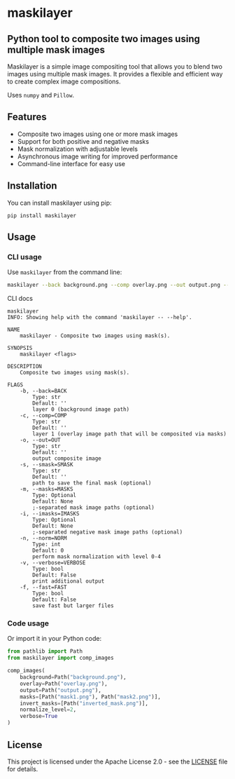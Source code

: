 # maskilayer

## Python tool to composite two images using multiple mask images

Maskilayer is a simple image compositing tool that allows you to blend two images using multiple mask images. It provides a flexible and efficient way to create complex image compositions. 

Uses `numpy` and `Pillow`.

## Features

- Composite two images using one or more mask images
- Support for both positive and negative masks
- Mask normalization with adjustable levels
- Asynchronous image writing for improved performance
- Command-line interface for easy use

## Installation

You can install maskilayer using pip:

```
pip install maskilayer
```

## Usage

### CLI usage

Use `maskilayer` from the command line:

```bash
maskilayer --back background.png --comp overlay.png --out output.png --masks mask1.png;mask2.png --imasks inverted_mask.png --norm 2 --verbose
```

CLI docs

```text
maskilayer
INFO: Showing help with the command 'maskilayer -- --help'.

NAME
    maskilayer - Composite two images using mask(s).

SYNOPSIS
    maskilayer <flags>

DESCRIPTION
    Composite two images using mask(s).

FLAGS
    -b, --back=BACK
        Type: str
        Default: ''
        layer 0 (background image path)
    -c, --comp=COMP
        Type: str
        Default: ''
        layer 1 (overlay image path that will be composited via masks)
    -o, --out=OUT
        Type: str
        Default: ''
        output composite image
    -s, --smask=SMASK
        Type: str
        Default: ''
        path to save the final mask (optional)
    -m, --masks=MASKS
        Type: Optional
        Default: None
        ;-separated mask image paths (optional)
    -i, --imasks=IMASKS
        Type: Optional
        Default: None
        ;-separated negative mask image paths (optional)
    -n, --norm=NORM
        Type: int
        Default: 0
        perform mask normalization with level 0-4
    -v, --verbose=VERBOSE
        Type: bool
        Default: False
        print additional output
    -f, --fast=FAST
        Type: bool
        Default: False
        save fast but larger files
```

### Code usage

Or import it in your Python code:

```python
from pathlib import Path
from maskilayer import comp_images

comp_images(
    background=Path("background.png"),
    overlay=Path("overlay.png"),
    output=Path("output.png"),
    masks=[Path("mask1.png"), Path("mask2.png")],
    invert_masks=[Path("inverted_mask.png")],
    normalize_level=2,
    verbose=True
)
```

## License

This project is licensed under the Apache License 2.0 - see the [LICENSE](LICENSE.txt) file for details.